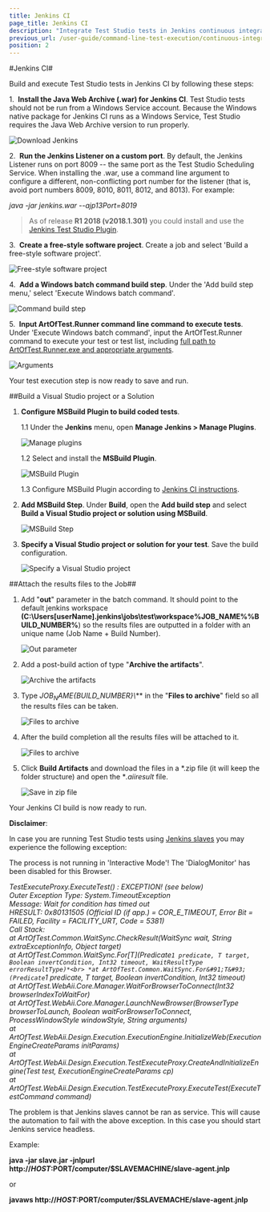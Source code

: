 ```yaml
---
title: Jenkins CI
page_title: Jenkins CI
description: "Integrate Test Studio tests in Jenkins continuous integration. Execute Test Studio tests with Jenkins."
previous_url: /user-guide/command-line-test-execution/continuous-integration/jenkins_ci.aspx, /user-guide/command-line-test-execution/continuous-integration/jenkins_ci
position: 2
---
```

#Jenkins CI#

Build and execute Test Studio tests in Jenkins CI by following these steps:

1.&nbsp; **Install the Java Web Archive (.war) for Jenkins CI**. Test Studio tests should not be run from a Windows Service account. Because the Windows native package for Jenkins CI runs as a Windows Service, Test Studio requires the Java Web Archive version to run properly.

![Download Jenkins][1]

2.&nbsp; **Run the Jenkins Listener on a custom port**. By default, the Jenkins Listener runs on port 8009 -- the same port as the Test Studio Scheduling Service. When installing the .war, use a command line argument to configure a different, non-conflicting port number for the listener (that is, avoid port numbers 8009, 8010, 8011, 8012, and 8013). For example:

*java -jar jenkins.war --ajp13Port=8019*

> As of release **R1 2018 (v2018.1.301)** you could install and use the <a href="/advanced-topics/build-server/jenkins-ci-plugin" target="_blank">Jenkins Test Studio Plugin</a>.

3.&nbsp; **Create a free-style software project**. Create a job and select 'Build a free-style software project'.

![Free-style software project][2]

4.&nbsp; **Add a Windows batch command build step**. Under the 'Add build step menu,' select 'Execute Windows batch command'.

![Command build step][3]

5.&nbsp; **Input ArtOfTest.Runner command line command to execute tests**. Under 'Execute Windows batch command', input the ArtOfTest.Runner command to execute your test or test list, including <a href="/features/test-runners/artoftest-runner" target="_blank">full path to ArtOfTest.Runner.exe and appropriate arguments</a>.

![Arguments][4]

Your test execution step is now ready to save and run.

##Build a Visual Studio project or a Solution

1. **Configure MSBuild Plugin to build coded tests**.

	1.1 Under the **Jenkins** menu, open **Manage Jenkins > Manage Plugins**.

	![Manage plugins][5]

	1.2 Select and install the **MSBuild Plugin**.

	![MSBuild Plugin][6]

	1.3 Configure MSBuild Plugin according to <a href="https://wiki.jenkins-ci.org/display/JENKINS/MSBuild+Plugin" target="_blank">Jenkins CI instructions</a>.

2. **Add MSBuild Step**. Under **Build**, open the **Add build step** and select **Build a Visual Studio project or solution using MSBuild**.

	![MSBuild Step][7]

3. **Specify a Visual Studio project or solution for your test**. Save the build configuration.

	![Specify a Visual Studio project][8]

##Attach the results files to the Job##

1.	Add "**out**" parameter in the batch command. It should point to the default jenkins workspace **(C:\Users\[userName]\.jenkins\jobs\test\workspace\%JOB_NAME%%BUILD_NUMBER%**) so the results files are outputted in a folder with an unique name (Job Name + Build Number).

	
	![Out parameter][9]

2. Add a post-build action of type "**Archive the artifacts**".

	![Archive the artifacts][10]

3. Type *${JOB_NAME}${BUILD_NUMBER}\\*** in the "**Files to archive**" field so all the results files can be taken.

	![Files to archive][11]

4. After the build completion all the results files will be attached to it.

	![Files to archive][12]

5. Click **Build Artifacts** and download the files in a *.zip file (it will keep the folder structure) and open the **.aiiresult* file.

	![Save in zip file][13]

Your Jenkins CI build is now ready to run.

**Disclaimer**:

In case you are running Test Studio tests using <a href="http://www.donaldsimpson.co.uk/2011/10/06/jenkins-slave-nodes/" target="_blank">Jenkins slaves</a> you may experience the following exception:

The process is not running in 'Interactive Mode'! The 'DialogMonitor' has been disabled for this Browser.

*TestExecuteProxy.ExecuteTest() : EXCEPTION! (see below)* <br>
*Outer Exception Type: System.TimeoutException*<br>
*Message: Wait for condition has timed out*<br>
*HRESULT: 0x80131505 (Official ID (if app.) = COR_E_TIMEOUT, Error Bit = FAILED, Facility = FACILITY_URT, Code = 5381)*<br>
*Call Stack:*<br>
*at ArtOfTest.Common.WaitSync.CheckResult(WaitSync wait, String extraExceptionInfo, Object target)*<br>
*at ArtOfTest.Common.WaitSync.For&#91;T&#93;(Predicate`1 predicate, T target, Boolean invertCondition, Int32 timeout, WaitResultType errorResultType)*<br>
*at ArtOfTest.Common.WaitSync.For&#91;T&#93;(Predicate`1 predicate, T target, Boolean invertCondition, Int32 timeout)*<br>
*at ArtOfTest.WebAii.Core.Manager.WaitForBrowserToConnect(Int32 browserIndexToWaitFor)*<br>
*at ArtOfTest.WebAii.Core.Manager.LaunchNewBrowser(BrowserType browserToLaunch, Boolean waitForBrowserToConnect,*<br>
*ProcessWindowStyle windowStyle, String arguments)*<br>
*at ArtOfTest.WebAii.Design.Execution.ExecutionEngine.InitializeWeb(ExecutionEngineCreateParams initParams)*<br>
*at ArtOfTest.WebAii.Design.Execution.TestExecuteProxy.CreateAndInitializeEngine(Test test, ExecutionEngineCreateParams cp)*<br>
*at ArtOfTest.WebAii.Design.Execution.TestExecuteProxy.ExecuteTest(ExecuteTestCommand command)*<br>

The problem is that Jenkins slaves cannot be ran as service. This will cause the automation to fail with the above exception. In this case you should start Jenkins service headless.

Example:

**java -jar slave.jar -jnlpurl http://$HOST:$PORT/computer/$SLAVEMACHINE/slave-agent.jnlp**

or

**javaws http://$HOST:$PORT/computer/$SLAVEMACHE/slave-agent.jnlp**

[1]: /img/advanced-topics/build-server/jenkins-ci/fig1.png
[2]: /img/advanced-topics/build-server/jenkins-ci/fig2.png
[3]: /img/advanced-topics/build-server/jenkins-ci/fig3.png
[4]: /img/advanced-topics/build-server/jenkins-ci/fig4.png
[5]: /img/advanced-topics/build-server/jenkins-ci/fig5.png
[6]: /img/advanced-topics/build-server/jenkins-ci/fig6.png
[7]: /img/advanced-topics/build-server/jenkins-ci/fig7.png
[8]: /img/advanced-topics/build-server/jenkins-ci/fig8.png
[9]: /img/advanced-topics/build-server/jenkins-ci/fig9.png
[10]: /img/advanced-topics/build-server/jenkins-ci/fig10.png
[11]: /img/advanced-topics/build-server/jenkins-ci/fig11.png
[12]: /img/advanced-topics/build-server/jenkins-ci/fig12.png
[13]: /img/advanced-topics/build-server/jenkins-ci/fig13.png
